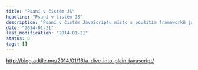 ```yaml
---
title: "Psaní v čistém JS"
headline: "Psaní v čistém JS"
description: "Psaní v čistém JavaScriptu místo s použitím frameworků jako je jQuery a jiné."
date: "2014-01-21"
last_modification: "2014-01-21"
status: 0
tags: []
---
```


http://blog.adtile.me/2014/01/16/a-dive-into-plain-javascript/